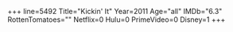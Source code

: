 +++
line=5492
Title="Kickin' It"
Year=2011
Age="all"
IMDb="6.3"
RottenTomatoes=""
Netflix=0
Hulu=0
PrimeVideo=0
Disney=1
+++

